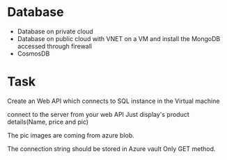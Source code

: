 # Database
- Database on private cloud 
- Database on public cloud with VNET on a VM and install the MongoDB accessed through firewall
- CosmosDB
# Task
Create an Web API which connects to SQL instance 
	in the Virtual machine
	
connect to the server from your web API 
	Just display's product details(Name, price and pic) 

The pic images are coming from azure blob. 

The connection string should be stored in Azure vault 
	Only GET method.